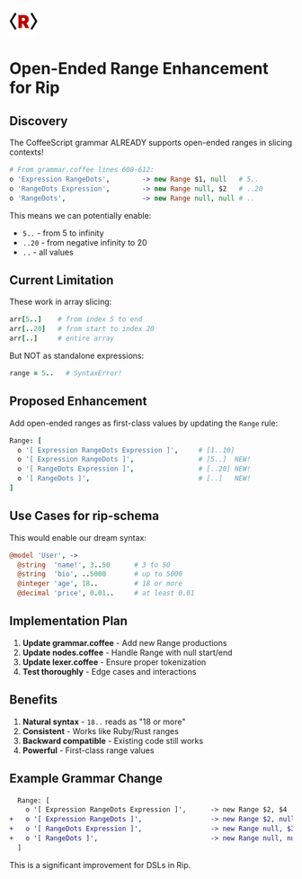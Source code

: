 <img src="/assets/logo.png" style="width:50px" /> <br>

# Open-Ended Range Enhancement for Rip

## Discovery

The CoffeeScript grammar ALREADY supports open-ended ranges in slicing contexts!

```coffee
# From grammar.coffee lines 608-612:
o 'Expression RangeDots',        -> new Range $1, null   # 5..
o 'RangeDots Expression',        -> new Range null, $2   # ..20
o 'RangeDots',                   -> new Range null, null # ..
```

This means we can potentially enable:
- `5..` - from 5 to infinity
- `..20` - from negative infinity to 20
- `..` - all values

## Current Limitation

These work in array slicing:
```coffee
arr[5..]    # from index 5 to end
arr[..20]   # from start to index 20
arr[..]     # entire array
```

But NOT as standalone expressions:
```coffee
range = 5..   # SyntaxError!
```

## Proposed Enhancement

Add open-ended ranges as first-class values by updating the `Range` rule:

```coffee
Range: [
  o '[ Expression RangeDots Expression ]',     # [1..10]
  o '[ Expression RangeDots ]',                # [5..]  NEW!
  o '[ RangeDots Expression ]',                # [..20] NEW!
  o '[ RangeDots ]',                           # [..]   NEW!
]
```

## Use Cases for rip-schema

This would enable our dream syntax:

```coffeescript
@model 'User', ->
  @string  'name!', 3..50      # 3 to 50
  @string  'bio', ..5000       # up to 5000
  @integer 'age', 18..         # 18 or more
  @decimal 'price', 0.01..     # at least 0.01
```

## Implementation Plan

1. **Update grammar.coffee** - Add new Range productions
2. **Update nodes.coffee** - Handle Range with null start/end
3. **Update lexer.coffee** - Ensure proper tokenization
4. **Test thoroughly** - Edge cases and interactions

## Benefits

1. **Natural syntax** - `18..` reads as "18 or more"
2. **Consistent** - Works like Ruby/Rust ranges
3. **Backward compatible** - Existing code still works
4. **Powerful** - First-class range values

## Example Grammar Change

```diff
  Range: [
    o '[ Expression RangeDots Expression ]',      -> new Range $2, $4
+   o '[ Expression RangeDots ]',                 -> new Range $2, null
+   o '[ RangeDots Expression ]',                 -> new Range null, $3
+   o '[ RangeDots ]',                            -> new Range null, null
  ]
```

This is a significant improvement for DSLs in Rip.